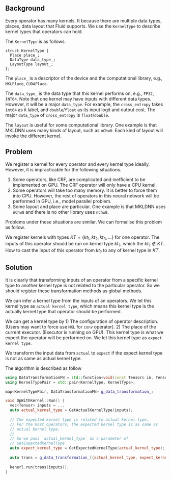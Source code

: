 ## Background
Every operator has many kernels. It because there are multiple data types, places, data layout that Fluid supports. We use the `KernelType` to describe kernel types that operators can hold. 

The `KernelType` is as follows.

```
struct KernelType {
  Place place_;
  DataType data_type_;
  LayoutType layout_;
};
```

The `place_` is a descriptor of the device and the computational library, e.g., `MKLPlace`, `CUDAPlace`.

The `data_type_` is the data type that this kernel performs on, e.g., `FP32`, `INT64`. Note that one kernel may have inputs with different data types. However, it will be a major `data_type`. For example, the `cross_entropy` takes `int64` as it label, and `double`/`float` as its input logit and output cost. The major `data_type` of `cross_entropy` is `float`/`double`.

The `layout` is useful for some computational library. One example is that MKLDNN uses many kinds of layout, such as `nChw8`. Each kind of layout will invoke the different kernel.

## Problem

We register a kernel for every operator and every kernel type ideally. However, it is impracticable for the following situations.

1. Some operators, like CRF, are complicated and inefficient to be implemented on GPU. The CRF operator will only have a CPU kernel.
2. Some operators will take too many memory. It is better to force them into CPU. However, the rest of operators in this neural network will be performed in GPU, i.e., model parallel problem.
3. Some layout and place are particular. One example is that MKLDNN uses `nChw8` and there is no other library uses `nChw8`.

Problems under these situations are similar. We can formalise this problem as follow.

We register kernels with types $KT = \{kt_1, kt_2, kt_3, ...\}$ for one operator. The inputs of this operator should be run on kernel type $kt_{?}$, which the $kt_{?} \notin KT$. How to cast the input of this operator from $kt_{?}$ to any of kernel type in $KT$.

## Solution

It is clearly that transforming inputs of an operator from a specific kernel type to another kernel type is not related to the particular operator. So we should register these transformation methods as global methods.

We can infer a kernel type from the inputs of an operators. We let this kernel type as `actual kernel type`, which means this kernel type is the actually kernel type that operator should be performed.

We can get a kernel type by 1) The configuration of operator description. (Users may want to force use `MKL` for `conv` operator). 2) The place of the current executor. (Executor is running on GPU). This kernel type is what we expect the operator will be performed on. We let this kernel type as `expect kernel type`.

We transform the input data from `actual` to `expect` if the expect kernel type is not as same as actual kernel type.

The algorithm is described as follow

```cpp
using DataTransformationFN = std::function<void(const Tensor& in, Tensor* out)>;
using KernelTypePair = std::pair<KernelType, KernelType>;

map<KernelTypePair, DataTransformationFN> g_data_transformation_;

void OpWithKernel::Run() {
  vec<Tensor> inputs = ...
  auto actual_kernel_type = GetActualKernelType(inputs);
  
  // The expected kernel type is related to actual kernel type.
  // For the most operators, the expected kernel type is as same as
  // actual kernel type.
  //
  // So we pass `actual_kernel_type` as a parameter of 
  // GetExpectedKernelType
  auto expect_kernel_type = GetExpectedKernelType(actual_kernel_type);
  
  auto trans = g_data_transformation_[{actual_kernel_type, expect_kernel_type}];
  
  kenerl.run(trans(inputs));
}
```
